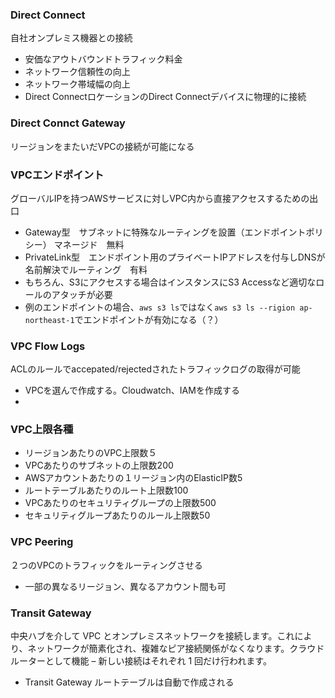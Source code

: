 ### Direct Connect

自社オンプレミス機器との接続

- 安価なアウトバウンドトラフィック料金
- ネットワーク信頼性の向上
- ネットワーク帯域幅の向上
- Direct ConnectロケーションのDirect Connectデバイスに物理的に接続

### Direct Connct Gateway

リージョンをまたいだVPCの接続が可能になる

### VPCエンドポイント

グローバルIPを持つAWSサービスに対しVPC内から直接アクセスするための出口

- Gateway型　サブネットに特殊なルーティングを設置（エンドポイントポリシー） マネージド　無料
- PrivateLink型　エンドポイント用のプライベートIPアドレスを付与しDNSが名前解決でルーティング　有料
- もちろん、S3にアクセスする場合はインスタンスにS3 Accessなど適切なロールのアタッチが必要
- 例のエンドポイントの場合、`aws s3 ls`ではなく`aws s3 ls --rigion ap-northeast-1`でエンドポイントが有効になる（？）

### VPC Flow Logs

ACLのルールでaccepated/rejectedされたトラフィックログの取得が可能

- VPCを選んで作成する。Cloudwatch、IAMを作成する
- 

### VPC上限各種

- リージョンあたりのVPC上限数５
- VPCあたりのサブネットの上限数200
- AWSアカウントあたりの１リージョン内のElasticIP数5
- ルートテーブルあたりのルート上限数100
- VPCあたりのセキュリティグループの上限数500
- セキュリティグループあたりのルール上限数50

### VPC Peering

２つのVPCのトラフィックをルーティングさせる

- 一部の異なるリージョン、異なるアカウント間も可


### Transit Gateway

中央ハブを介して VPC とオンプレミスネットワークを接続します。これにより、ネットワークが簡素化され、複雑なピア接続関係がなくなります。クラウドルーターとして機能 – 新しい接続はそれぞれ 1 回だけ行われます。

- Transit Gateway ルートテーブルは自動で作成される

